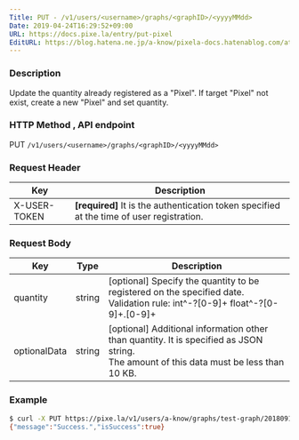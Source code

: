 ```yaml
---
Title: PUT - /v1/users/<username>/graphs/<graphID>/<yyyyMMdd>
Date: 2019-04-24T16:29:52+09:00
URL: https://docs.pixe.la/entry/put-pixel
EditURL: https://blog.hatena.ne.jp/a-know/pixela-docs.hatenablog.com/atom/entry/17680117127076647587
---
```


### Description
Update the quantity already registered as a "Pixel". If target "Pixel" not exist, create a new "Pixel" and set quantity.

### HTTP Method , API endpoint
<span class="badge badge-put">PUT</span> `/v1/users/<username>/graphs/<graphID>/<yyyyMMdd>`

### Request Header

|Key|Description|
|---|---|
|X-USER-TOKEN|**[required]** It is the authentication token specified at the time of user registration.|

### Request Body

|Key|Type|Description|
|---|---|---|
|quantity|string|[optional] Specify the quantity to be registered on the specified date.<br>Validation rule: int^\-?[0-9]+ float^\-?[0-9]+\.[0-9]+|
|optionalData|string|[optional] Additional information other than quantity. It is specified as JSON string.<br>The amount of this data must be less than 10 KB.|

### Example

```sh
$ curl -X PUT https://pixe.la/v1/users/a-know/graphs/test-graph/20180915 -H 'X-USER-TOKEN:thisissecret' -d '{"quantity":"7","optionalData":"{\"key\":\"value\"}"}'
{"message":"Success.","isSuccess":true}
```
